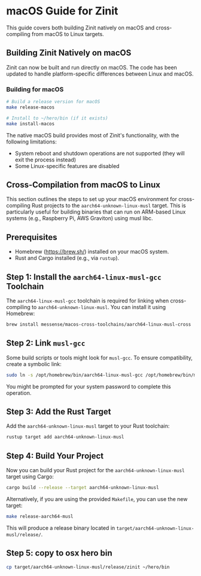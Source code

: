 # macOS Guide for Zinit

This guide covers both building Zinit natively on macOS and cross-compiling from macOS to Linux targets.

## Building Zinit Natively on macOS

Zinit can now be built and run directly on macOS. The code has been updated to handle platform-specific differences between Linux and macOS.

### Building for macOS

```bash
# Build a release version for macOS
make release-macos

# Install to ~/hero/bin (if it exists)
make install-macos
```

The native macOS build provides most of Zinit's functionality, with the following limitations:
- System reboot and shutdown operations are not supported (they will exit the process instead)
- Some Linux-specific features are disabled

## Cross-Compilation from macOS to Linux

This section outlines the steps to set up your macOS environment for cross-compiling Rust projects to the `aarch64-unknown-linux-musl` target. This is particularly useful for building binaries that can run on ARM-based Linux systems (e.g., Raspberry Pi, AWS Graviton) using musl libc.

## Prerequisites

*   Homebrew (https://brew.sh/) installed on your macOS system.
*   Rust and Cargo installed (e.g., via `rustup`).

## Step 1: Install the `aarch64-linux-musl-gcc` Toolchain

The `aarch64-linux-musl-gcc` toolchain is required for linking when cross-compiling to `aarch64-unknown-linux-musl`. You can install it using Homebrew:

```bash
brew install messense/macos-cross-toolchains/aarch64-linux-musl-cross
```

## Step 2: Link `musl-gcc`

Some build scripts or tools might look for `musl-gcc`. To ensure compatibility, create a symbolic link:

```bash
sudo ln -s /opt/homebrew/bin/aarch64-linux-musl-gcc /opt/homebrew/bin/musl-gcc
```

You might be prompted for your system password to complete this operation.

## Step 3: Add the Rust Target

Add the `aarch64-unknown-linux-musl` target to your Rust toolchain:

```bash
rustup target add aarch64-unknown-linux-musl
```

## Step 4: Build Your Project

Now you can build your Rust project for the `aarch64-unknown-linux-musl` target using Cargo:

```bash
cargo build --release --target aarch64-unknown-linux-musl
```

Alternatively, if you are using the provided `Makefile`, you can use the new target:

```bash
make release-aarch64-musl
```

This will produce a release binary located in `target/aarch64-unknown-linux-musl/release/`.

## Step 5: copy to osx hero bin

```bash
cp target/aarch64-unknown-linux-musl/release/zinit ~/hero/bin
```